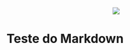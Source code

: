 <h1 align="center">
    <img src="https://instagram.fopo2-2.fna.fbcdn.net/v/t51.2885-19/s150x150/104418277_271304354077162_4294341393702238724_n.jpg?_nc_ht=instagram.fopo2-2.fna.fbcdn.net&_nc_ohc=W2ZYUQ2iOy0AX8SMhhJ&oh=0e61ab8b522af186800a05fbdf232bb0&oe=5F11EF7F">
</h1>

# Teste do Markdown
